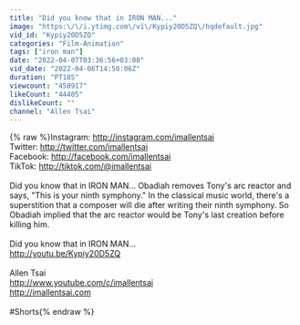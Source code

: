 ```yaml
---
title: "Did you know that in IRON MAN..."
image: "https:\/\/i.ytimg.com\/vi\/Kypiy20D5ZQ\/hqdefault.jpg"
vid_id: "Kypiy20D5ZQ"
categories: "Film-Animation"
tags: ["iron man"]
date: "2022-04-07T03:36:56+03:00"
vid_date: "2022-04-06T14:50:06Z"
duration: "PT18S"
viewcount: "458917"
likeCount: "44405"
dislikeCount: ""
channel: "Allen Tsai"
---
```

{% raw %}Instagram: <a rel="nofollow" target="blank" href="http://instagram.com/imallentsai">http://instagram.com/imallentsai</a><br />Twitter: <a rel="nofollow" target="blank" href="http://twitter.com/imallentsai">http://twitter.com/imallentsai</a><br />Facebook: <a rel="nofollow" target="blank" href="http://facebook.com/imallentsai">http://facebook.com/imallentsai</a><br />TikTok: <a rel="nofollow" target="blank" href="http://tiktok.com/@imallentsai">http://tiktok.com/@imallentsai</a><br /><br />Did you know that in IRON MAN... Obadiah removes Tony's arc reactor and says, &quot;This is your ninth symphony.&quot; In the classical music world, there's a superstition that a composer will die after writing their ninth symphony. So Obadiah implied that the arc reactor would be Tony's last creation before killing him.<br /><br />Did you know that in IRON MAN...<br /><a rel="nofollow" target="blank" href="http://youtu.be/Kypiy20D5ZQ">http://youtu.be/Kypiy20D5ZQ</a><br /><br />Allen Tsai<br /><a rel="nofollow" target="blank" href="http://www.youtube.com/c/imallentsai">http://www.youtube.com/c/imallentsai</a><br /><a rel="nofollow" target="blank" href="http://imallentsai.com">http://imallentsai.com</a><br /><br />#Shorts{% endraw %}
